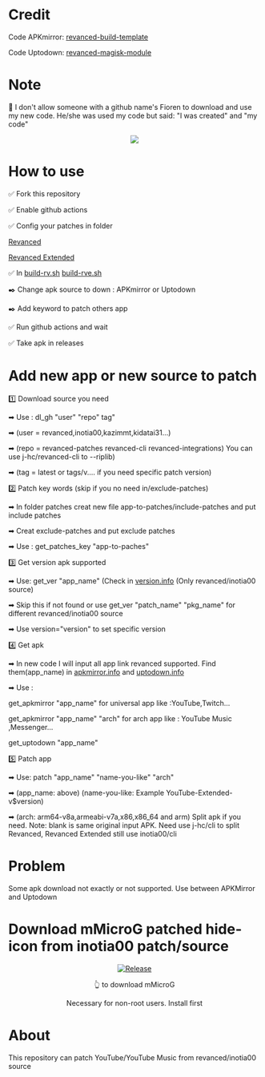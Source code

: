 # Credit

Code APKmirror: [revanced-build-template](https://github.com/n0k0m3/revanced-build-template)

Code Uptodown: [revanced-magisk-module](https://github.com/j-hc/revanced-magisk-module)

# Note

🚫 I don't allow someone with a github name's Fioren to download and use my new code.  He/she was used my code but said: "I was created" and "my code"

<div align="center">

[![](https://visitcount.itsvg.in/api?id=luxysiv&label=Visitors&color=0&icon=0&pretty=true)](https://visitcount.itsvg.in)
  
</div>
  
# How to use

✅ Fork this repository 

✅ Enable github actions

✅ Config your patches in folder 

[Revanced](https://github.com/revanced/revanced-patches/releases)

[Revanced Extended](https://github.com/inotia00/revanced-patches/releases)

✅ In [build-rv.sh](./src/build-rv.sh) [build-rve.sh](./src/build-rve.sh) 

✒️ Change apk source to down : APKmirror or Uptodown 

✒️ Add keyword to patch others app 

✅ Run github actions and wait

✅ Take apk in releases

# Add new app or new source to patch

1️⃣ Download source you need

➡ Use : dl_gh "user" "repo" tag" 

➡ (user = revanced,inotia00,kazimmt,kidatai31...) 

➡ (repo = revanced-patches revanced-cli revanced-integrations) You can use j-hc/revanced-cli to --riplib)

➡ (tag = latest or tags/v.... if you need specific patch version)

2️⃣ Patch key words (skip if you no need in/exclude-patches) 

➡ In folder patches creat new file app-to-patches/include-patches and put include patches 

➡ Creat exclude-patches and put exclude patches 

➡ Use : get_patches_key "app-to-paches"

3️⃣ Get version apk supported 

➡ Use: get_ver "app_name" (Check in [version.info](./src/version.info) (Only revanced/inotia00 source)

➡ Skip this if not found or use get_ver "patch_name" "pkg_name" for different revanced/inotia00 source

➡ Use version="version" to set specific version 

4️⃣ Get apk

➡ In new code I will input all app link revanced supported. Find them(app_name) in [apkmirror.info](./src/apkmirror.info) and [uptodown.info](./src/uptodown.info)

➡ Use : 

get_apkmirror "app_name" for universal app like :YouTube,Twitch...
         
get_apkmirror "app_name" "arch" for arch app like : YouTube Music ,Messenger...

get_uptodown "app_name"

5️⃣ Patch app

➡ Use: patch "app_name" "name-you-like" "arch"

➡ (app_name: above) (name-you-like: Example YouTube-Extended-v$version)

➡ (arch: arm64-v8a,armeabi-v7a,x86,x86_64 and arm) Split apk if you need. Note: blank is same original input APK. Need use j-hc/cli to split Revanced, Revanced Extended still use inotia00/cli

# Problem 

Some apk download not exactly or not supported. Use between APKMirror and Uptodown

# Download mMicroG patched hide-icon from inotia00 patch/source 

<div align="center">

[![Release](https://img.shields.io/github/v/release/inotia00/mMicroG?label=mMicroG)](https://github.com/luxysiv/revanced-nonroot/releases/latest/download/mMicroG.apk)

👆 to download mMicroG

Necessary for non-root users. Install first
  
</div>

# About
This repository can patch YouTube/YouTube Music from revanced/inotia00 source

